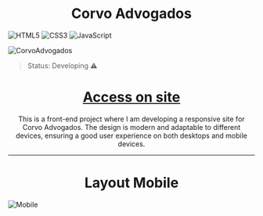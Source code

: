 <h1 align="center">Corvo Advogados</h1> 

![HTML5](https://img.shields.io/badge/html5-%23E34F26.svg?style=for-the-badge&logo=html5&logoColor=white)
![CSS3](https://img.shields.io/badge/css3-%231572B6.svg?style=for-the-badge&logo=css3&logoColor=white)
![JavaScript](https://img.shields.io/badge/javascript-%23323330.svg?style=for-the-badge&logo=javascript&logoColor=%23F7DF1E)

 ![CorvoAdvogados](https://github.com/user-attachments/assets/8ea06796-1d07-4868-9a88-6e60a7d34c47)



>Status: Developing ⚠️

<h1 align="center">
  <a href="">Access on site</a>
</h1>

<p align="center">This is a front-end project where I am developing a responsive site for Corvo Advogados. The design is modern and adaptable to different devices, ensuring a good user experience on both desktops and mobile devices.</p>
<hr></hr>

<h1 align="center">Layout Mobile</h1> 

![Mobile](https://github.com/user-attachments/assets/0aba594a-57dc-4c74-9cfe-9f8033b19eed)





